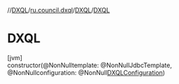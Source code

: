 //[DXQL](../../../index.md)/[ru.council.dxql](../index.md)/[DXQL](index.md)/[DXQL](-d-x-q-l.md)

# DXQL

[jvm]\
constructor(@NonNulltemplate: @NonNullJdbcTemplate, @NonNullconfiguration: @NonNull[DXQLConfiguration](../-d-x-q-l-configuration/index.md))

